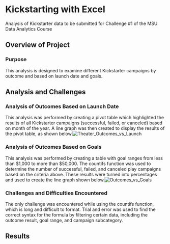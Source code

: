 # Kickstarting with Excel
Analysis of Kickstarter data to be submitted for Challenge #1 of the MSU Data Analytics Course
## Overview of Project

### Purpose
This analysis is designed to examine different Kickstarter campaigns by outcome and based on launch date and goals.
## Analysis and Challenges

### Analysis of Outcomes Based on Launch Date
This analysis was performed by creating a pivot table which highlighted the results of all Kickstarter campaigns (successful, failed, or canceled) based on month of the year. A line graph was then created to display the results of the pivot table, as shown below.![Theater_Outcomes_vs_Launch](https://user-images.githubusercontent.com/107012216/174175499-61088cdd-532a-40cf-a886-9abadddd3ef1.png)

### Analysis of Outcomes Based on Goals
This analysis was performed by creating a table with goal ranges from less than $1,000 to more than $50,000. The countifs function was used to determine the number of successful, failed, and canceled play campaigns based on the criteria above. These results were turned into percentages and used to create the line graph shown below.![Outcomes_vs_Goals](https://user-images.githubusercontent.com/107012216/174178798-407931a7-8a4e-40b4-86c9-10074cf4c3b1.png)

### Challenges and Difficulties Encountered
The only challenge was encountered while using the countifs function, which is long and difficult to format. Trial and error was used to find the correct syntax for the formula by filtering certain data, including the outcome result, goal range, and campaign subcategory.
## Results








